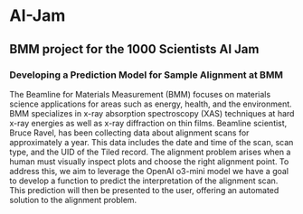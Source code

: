 # AI-Jam
## BMM project for the 1000 Scientists AI Jam

### Developing a Prediction Model for Sample Alignment at BMM

The Beamline for Materials Measurement (BMM) focuses on materials science applications for areas such as energy, health, and the environment. BMM specializes in x-ray absorption spectroscopy (XAS) techniques at hard x-ray energies as well as x-ray diffraction on thin films. Beamline scientist, Bruce Ravel, has been collecting data about alignment scans for approximately a year. This data includes the date and time of the scan, scan type, and the UID of the Tiled record. The alignment problem arises when a human must visually inspect plots and choose the right alignment point. To address this, we aim to leverage the OpenAI o3-mini model we have a goal to develop a function to predict the interpretation of the alignment scan. This prediction will then be presented to the user, offering an automated solution to the alignment problem.